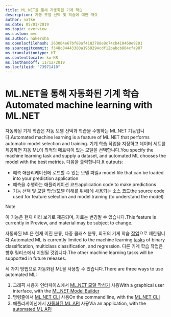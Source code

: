 ```yaml
---
title: ML.NET을 통해 자동화된 기계 학습
description: 자동 모델 선택 및 학습에 대한 개요
author: natke
ms.date: 05/01/2019
ms.topic: overview
ms.custom: mvc
ms.author: nakersha
ms.openlocfilehash: 263004e67bf88af4182788e8c74cb410460e9201
ms.sourcegitcommit: f348c84443380a1959294cdf12babcb804cfa987
ms.translationtype: HT
ms.contentlocale: ko-KR
ms.lasthandoff: 11/12/2019
ms.locfileid: "73971410"
---
```

# <a name="automated-machine-learning-with-mlnet"></a><span data-ttu-id="94667-103">ML.NET을 통해 자동화된 기계 학습</span><span class="sxs-lookup"><span data-stu-id="94667-103">Automated machine learning with ML.NET</span></span>

<span data-ttu-id="94667-104">자동화된 기계 학습은 자동 모델 선택과 학습을 수행하는 ML.NET 기능입니다.</span><span class="sxs-lookup"><span data-stu-id="94667-104">Automated machine learning is a feature of ML.NET that performs automatic model selection and training.</span></span> <span data-ttu-id="94667-105">기계 학습 작업을 지정하고 데이터 세트를 제공하면 자동 ML이 최적의 메트릭이 있는 모델을 선택합니다.</span><span class="sxs-lookup"><span data-stu-id="94667-105">You specify the machine learning task and supply a dataset, and automated ML chooses the model with the best metrics.</span></span> <span data-ttu-id="94667-106">다음을 출력합니다.</span><span class="sxs-lookup"><span data-stu-id="94667-106">It outputs:</span></span>

- <span data-ttu-id="94667-107">예측 애플리케이션에 로드할 수 있는 모델 파일</span><span class="sxs-lookup"><span data-stu-id="94667-107">a model file that can be loaded into your prediction application</span></span>
- <span data-ttu-id="94667-108">예측을 수행하는 애플리케이션 코드</span><span class="sxs-lookup"><span data-stu-id="94667-108">application code to make predictions</span></span>
- <span data-ttu-id="94667-109">기능 선택 및 모델 학습(모델 이해를 위해)에 사용되는 소스 코드</span><span class="sxs-lookup"><span data-stu-id="94667-109">the source code used for feature selection and model training (to understand the model)</span></span>

> [!NOTE]
> <span data-ttu-id="94667-110">이 기능은 현재 미리 보기로 제공되며, 자료는 변경될 수 있습니다.</span><span class="sxs-lookup"><span data-stu-id="94667-110">This feature is currently in Preview, and material may be subject to change.</span></span>

<span data-ttu-id="94667-111">자동화된 ML은 현재 이진 분류, 다중 클래스 분류, 회귀의 기게 학습 [작업](resources/tasks.md)으로 제한됩니다.</span><span class="sxs-lookup"><span data-stu-id="94667-111">Automated ML is currently limited to the machine learning [tasks](resources/tasks.md) of binary classification, multiclass classification, and regression.</span></span> <span data-ttu-id="94667-112">다른 기계 학습 작업은 향후 릴리스에서 지원될 것입니다.</span><span class="sxs-lookup"><span data-stu-id="94667-112">The other machine learning tasks will be supported in future releases.</span></span>

<span data-ttu-id="94667-113">세 가지 방법으로 자동화된 ML을 사용할 수 있습니다.</span><span class="sxs-lookup"><span data-stu-id="94667-113">There are three ways to use automated ML:</span></span>

1. <span data-ttu-id="94667-114">그래픽 사용자 인터페이스에서 [ML.NET 모델 작성기](automate-training-with-model-builder.md) 사용</span><span class="sxs-lookup"><span data-stu-id="94667-114">With a graphical user interface, with the [ML.NET Model Builder](automate-training-with-model-builder.md)</span></span>
1. <span data-ttu-id="94667-115">명령줄에서 [ML.NET CLI](automate-training-with-cli.md) 사용</span><span class="sxs-lookup"><span data-stu-id="94667-115">On the command line, with the [ML.NET CLI](automate-training-with-cli.md)</span></span>
1. <span data-ttu-id="94667-116">애플리케이션에서 [자동화된 ML API](how-to-guides/how-to-use-the-automl-api.md) 사용</span><span class="sxs-lookup"><span data-stu-id="94667-116">Via an application, with the [automated ML API](how-to-guides/how-to-use-the-automl-api.md)</span></span>
